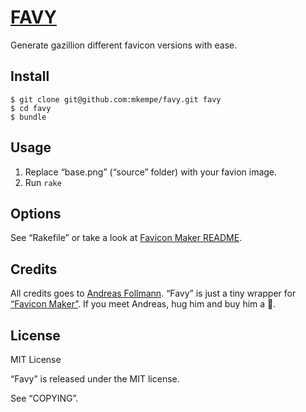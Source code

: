 [FAVY](https://github.com/mkempe/favy "favy")
=============================================

Generate gazillion different favicon versions with ease.

Install
-------

    $ git clone git@github.com:mkempe/favy.git favy
    $ cd favy
    $ bundle

Usage
-----

1. Replace “base.png” (“source” folder) with your favion image.
2. Run `rake`

Options
-------

See “Rakefile” or take a look at [Favicon Maker README](https://github.com/follmann/favicon_maker/blob/master/README.md "Favicon Maker README").

Credits
-------

All credits goes to [Andreas Follmann](https://github.com/follmann "Andreas Follmann"). “Favy” is
just a tiny wrapper for [“Favicon Maker”](https://github.com/follmann/favicon_maker "Favicon Maker").
If you meet Andreas, hug him and buy him a :beer:.

License
-------

MIT License

“Favy” is released under the MIT license.

See “COPYING”.
